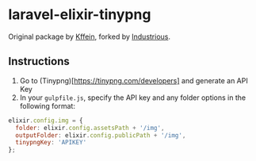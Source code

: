 # laravel-elixir-tinypng

Original package by [Kffein](https://github.com/kffein/kffein-elixir-tinypng), forked by [Industrious](https://www.industrious.agency).

## Instructions

1. Go to (Tinypng)[https://tinypng.com/developers] and generate an API Key
2. In your `gulpfile.js`, specify the API key and any folder options in the following format:

```javascript
elixir.config.img = {
  folder: elixir.config.assetsPath + '/img',
  outputFolder: elixir.config.publicPath + '/img',
  tinypngKey: 'APIKEY'
};
```